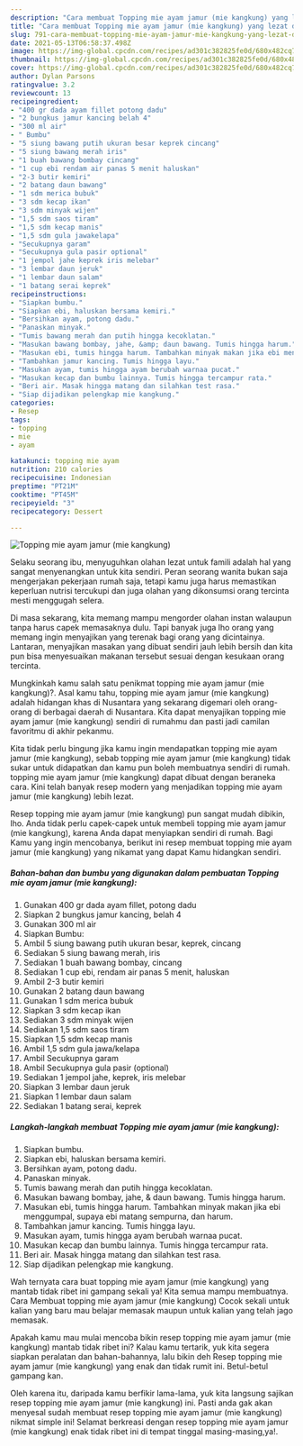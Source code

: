 ```yaml
---
description: "Cara membuat Topping mie ayam jamur (mie kangkung) yang lezat dan Mudah Dibuat"
title: "Cara membuat Topping mie ayam jamur (mie kangkung) yang lezat dan Mudah Dibuat"
slug: 791-cara-membuat-topping-mie-ayam-jamur-mie-kangkung-yang-lezat-dan-mudah-dibuat
date: 2021-05-13T06:58:37.498Z
image: https://img-global.cpcdn.com/recipes/ad301c382825fe0d/680x482cq70/topping-mie-ayam-jamur-mie-kangkung-foto-resep-utama.jpg
thumbnail: https://img-global.cpcdn.com/recipes/ad301c382825fe0d/680x482cq70/topping-mie-ayam-jamur-mie-kangkung-foto-resep-utama.jpg
cover: https://img-global.cpcdn.com/recipes/ad301c382825fe0d/680x482cq70/topping-mie-ayam-jamur-mie-kangkung-foto-resep-utama.jpg
author: Dylan Parsons
ratingvalue: 3.2
reviewcount: 13
recipeingredient:
- "400 gr dada ayam fillet potong dadu"
- "2 bungkus jamur kancing belah 4"
- "300 ml air"
- " Bumbu"
- "5 siung bawang putih ukuran besar keprek cincang"
- "5 siung bawang merah iris"
- "1 buah bawang bombay cincang"
- "1 cup ebi rendam air panas 5 menit haluskan"
- "2-3 butir kemiri"
- "2 batang daun bawang"
- "1 sdm merica bubuk"
- "3 sdm kecap ikan"
- "3 sdm minyak wijen"
- "1,5 sdm saos tiram"
- "1,5 sdm kecap manis"
- "1,5 sdm gula jawakelapa"
- "Secukupnya garam"
- "Secukupnya gula pasir optional"
- "1 jempol jahe keprek iris melebar"
- "3 lembar daun jeruk"
- "1 lembar daun salam"
- "1 batang serai keprek"
recipeinstructions:
- "Siapkan bumbu."
- "Siapkan ebi, haluskan bersama kemiri."
- "Bersihkan ayam, potong dadu."
- "Panaskan minyak."
- "Tumis bawang merah dan putih hingga kecoklatan."
- "Masukan bawang bombay, jahe, &amp; daun bawang. Tumis hingga harum."
- "Masukan ebi, tumis hingga harum. Tambahkan minyak makan jika ebi menggumpal, supaya ebi matang sempurna, dan harum."
- "Tambahkan jamur kancing. Tumis hingga layu."
- "Masukan ayam, tumis hingga ayam berubah warnaa pucat."
- "Masukan kecap dan bumbu lainnya. Tumis hingga tercampur rata."
- "Beri air. Masak hingga matang dan silahkan test rasa."
- "Siap dijadikan pelengkap mie kangkung."
categories:
- Resep
tags:
- topping
- mie
- ayam

katakunci: topping mie ayam 
nutrition: 210 calories
recipecuisine: Indonesian
preptime: "PT21M"
cooktime: "PT45M"
recipeyield: "3"
recipecategory: Dessert

---
```



![Topping mie ayam jamur (mie kangkung)](https://img-global.cpcdn.com/recipes/ad301c382825fe0d/680x482cq70/topping-mie-ayam-jamur-mie-kangkung-foto-resep-utama.jpg)

Selaku seorang ibu, menyuguhkan olahan lezat untuk famili adalah hal yang sangat menyenangkan untuk kita sendiri. Peran seorang  wanita bukan saja mengerjakan pekerjaan rumah saja, tetapi kamu juga harus memastikan keperluan nutrisi tercukupi dan juga olahan yang dikonsumsi orang tercinta mesti menggugah selera.

Di masa  sekarang, kita memang mampu mengorder olahan instan walaupun tanpa harus capek memasaknya dulu. Tapi banyak juga lho orang yang memang ingin menyajikan yang terenak bagi orang yang dicintainya. Lantaran, menyajikan masakan yang dibuat sendiri jauh lebih bersih dan kita pun bisa menyesuaikan makanan tersebut sesuai dengan kesukaan orang tercinta. 



Mungkinkah kamu salah satu penikmat topping mie ayam jamur (mie kangkung)?. Asal kamu tahu, topping mie ayam jamur (mie kangkung) adalah hidangan khas di Nusantara yang sekarang digemari oleh orang-orang di berbagai daerah di Nusantara. Kita dapat menyajikan topping mie ayam jamur (mie kangkung) sendiri di rumahmu dan pasti jadi camilan favoritmu di akhir pekanmu.

Kita tidak perlu bingung jika kamu ingin mendapatkan topping mie ayam jamur (mie kangkung), sebab topping mie ayam jamur (mie kangkung) tidak sukar untuk didapatkan dan kamu pun boleh membuatnya sendiri di rumah. topping mie ayam jamur (mie kangkung) dapat dibuat dengan beraneka cara. Kini telah banyak resep modern yang menjadikan topping mie ayam jamur (mie kangkung) lebih lezat.

Resep topping mie ayam jamur (mie kangkung) pun sangat mudah dibikin, lho. Anda tidak perlu capek-capek untuk membeli topping mie ayam jamur (mie kangkung), karena Anda dapat menyiapkan sendiri di rumah. Bagi Kamu yang ingin mencobanya, berikut ini resep membuat topping mie ayam jamur (mie kangkung) yang nikamat yang dapat Kamu hidangkan sendiri.

<!--inarticleads1-->

##### Bahan-bahan dan bumbu yang digunakan dalam pembuatan Topping mie ayam jamur (mie kangkung):

1. Gunakan 400 gr dada ayam fillet, potong dadu
1. Siapkan 2 bungkus jamur kancing, belah 4
1. Gunakan 300 ml air
1. Siapkan  Bumbu:
1. Ambil 5 siung bawang putih ukuran besar, keprek, cincang
1. Sediakan 5 siung bawang merah, iris
1. Sediakan 1 buah bawang bombay, cincang
1. Sediakan 1 cup ebi, rendam air panas 5 menit, haluskan
1. Ambil 2-3 butir kemiri
1. Gunakan 2 batang daun bawang
1. Gunakan 1 sdm merica bubuk
1. Siapkan 3 sdm kecap ikan
1. Sediakan 3 sdm minyak wijen
1. Sediakan 1,5 sdm saos tiram
1. Siapkan 1,5 sdm kecap manis
1. Ambil 1,5 sdm gula jawa/kelapa
1. Ambil Secukupnya garam
1. Ambil Secukupnya gula pasir (optional)
1. Sediakan 1 jempol jahe, keprek, iris melebar
1. Siapkan 3 lembar daun jeruk
1. Siapkan 1 lembar daun salam
1. Sediakan 1 batang serai, keprek




<!--inarticleads2-->

##### Langkah-langkah membuat Topping mie ayam jamur (mie kangkung):

1. Siapkan bumbu.
1. Siapkan ebi, haluskan bersama kemiri.
1. Bersihkan ayam, potong dadu.
1. Panaskan minyak.
1. Tumis bawang merah dan putih hingga kecoklatan.
1. Masukan bawang bombay, jahe, &amp; daun bawang. Tumis hingga harum.
1. Masukan ebi, tumis hingga harum. Tambahkan minyak makan jika ebi menggumpal, supaya ebi matang sempurna, dan harum.
1. Tambahkan jamur kancing. Tumis hingga layu.
1. Masukan ayam, tumis hingga ayam berubah warnaa pucat.
1. Masukan kecap dan bumbu lainnya. Tumis hingga tercampur rata.
1. Beri air. Masak hingga matang dan silahkan test rasa.
1. Siap dijadikan pelengkap mie kangkung.




Wah ternyata cara buat topping mie ayam jamur (mie kangkung) yang mantab tidak ribet ini gampang sekali ya! Kita semua mampu membuatnya. Cara Membuat topping mie ayam jamur (mie kangkung) Cocok sekali untuk kalian yang baru mau belajar memasak maupun untuk kalian yang telah jago memasak.

Apakah kamu mau mulai mencoba bikin resep topping mie ayam jamur (mie kangkung) mantab tidak ribet ini? Kalau kamu tertarik, yuk kita segera siapkan peralatan dan bahan-bahannya, lalu bikin deh Resep topping mie ayam jamur (mie kangkung) yang enak dan tidak rumit ini. Betul-betul gampang kan. 

Oleh karena itu, daripada kamu berfikir lama-lama, yuk kita langsung sajikan resep topping mie ayam jamur (mie kangkung) ini. Pasti anda gak akan menyesal sudah membuat resep topping mie ayam jamur (mie kangkung) nikmat simple ini! Selamat berkreasi dengan resep topping mie ayam jamur (mie kangkung) enak tidak ribet ini di tempat tinggal masing-masing,ya!.

